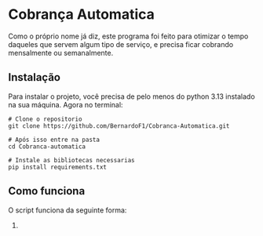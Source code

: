 # Cobrança Automatica

Como o próprio nome já diz, este programa foi feito para otimizar o tempo daqueles que servem algum tipo de serviço, e precisa ficar cobrando mensalmente ou semanalmente.

## Instalação

Para instalar o projeto, você precisa de pelo menos do python 3.13 instalado na sua máquina.
Agora no terminal:
```
# Clone o repositorio
git clone https://github.com/BernardoF1/Cobranca-Automatica.git

# Após isso entre na pasta
cd Cobranca-automatica

# Instale as bibliotecas necessarias
pip install requirements.txt
```
## Como funciona

O script funciona da seguinte forma:

1. 

